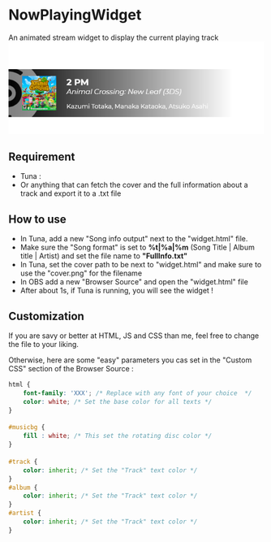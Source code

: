 # NowPlayingWidget
 An animated stream widget to display the current playing track
![Screenshot](screenshot.png)

## Requirement
- Tuna :
- Or anything that can fetch the cover and the full information about a track and export it to a .txt file

## How to use
- In Tuna, add a new "Song info output" next to the "widget.html" file.
- Make sure the "Song format" is set to **%t|%a|%m** (Song Title | Album title | Artist) and set the file name to **"FullInfo.txt"**
- In Tuna, set the cover path to be next to "widget.html" and make sure to use the "cover.png" for the filename
- In OBS add a new "Browser Source" and open the "widget.html" file
- After about 1s, if Tuna is running, you will see the widget !

## Customization
If you are savy or better at HTML, JS and CSS than me, feel free to change the file to your liking.

Otherwise, here are some "easy" parameters you cas set in the "Custom CSS" section of the Browser Source :

```css
html {
    font-family: 'XXX'; /* Replace with any font of your choice  */
    color: white; /* Set the base color for all texts */
}

#musicbg {
    fill : white; /* This set the rotating disc color */
}

#track {
    color: inherit; /* Set the "Track" text color */
}
#album {
    color: inherit; /* Set the "Track" text color */
}
#artist {
    color: inherit; /* Set the "Track" text color */
}
```